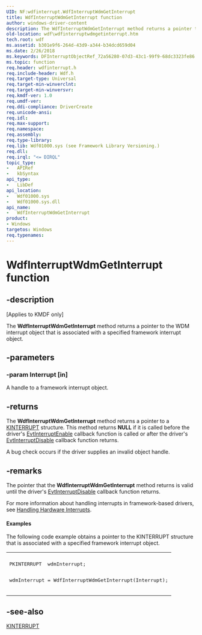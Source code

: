 ```yaml
---
UID: NF:wdfinterrupt.WdfInterruptWdmGetInterrupt
title: WdfInterruptWdmGetInterrupt function
author: windows-driver-content
description: The WdfInterruptWdmGetInterrupt method returns a pointer to the WDM interrupt object that is associated with a specified framework interrupt object.
old-location: wdf\wdfinterruptwdmgetinterrupt.htm
tech.root: wdf
ms.assetid: b301e9f6-264d-43d9-a344-b34dcd659d04
ms.date: 2/26/2018
ms.keywords: DFInterruptObjectRef_72a56280-07d3-43c1-99f9-68dc3323fe86.xml, WdfInterruptWdmGetInterrupt, WdfInterruptWdmGetInterrupt method, kmdf.wdfinterruptwdmgetinterrupt, wdf.wdfinterruptwdmgetinterrupt, wdfinterrupt/WdfInterruptWdmGetInterrupt
ms.topic: function
req.header: wdfinterrupt.h
req.include-header: Wdf.h
req.target-type: Universal
req.target-min-winverclnt: 
req.target-min-winversvr: 
req.kmdf-ver: 1.0
req.umdf-ver: 
req.ddi-compliance: DriverCreate
req.unicode-ansi: 
req.idl: 
req.max-support: 
req.namespace: 
req.assembly: 
req.type-library: 
req.lib: Wdf01000.sys (see Framework Library Versioning.)
req.dll: 
req.irql: "<= DIRQL"
topic_type:
-	APIRef
-	kbSyntax
api_type:
-	LibDef
api_location:
-	Wdf01000.sys
-	Wdf01000.sys.dll
api_name:
-	WdfInterruptWdmGetInterrupt
product:
- Windows
targetos: Windows
req.typenames: 
---
```


# WdfInterruptWdmGetInterrupt function


## -description


<p class="CCE_Message">[Applies to KMDF only]</p>

The <b>WdfInterruptWdmGetInterrupt</b> method returns a pointer to the WDM interrupt object that is associated with a specified framework interrupt object.


## -parameters




### -param Interrupt [in]

A handle to a framework interrupt object.


## -returns



The <b>WdfInterruptWdmGetInterrupt</b> method returns a pointer to a <a href="https://msdn.microsoft.com/library/windows/hardware/ff554237">KINTERRUPT</a> structure. This method returns <b>NULL</b> if it is called before the driver's <a href="https://msdn.microsoft.com/981195e6-6f62-4a6f-9c84-d98f6cd7bab3">EvtInterruptEnable</a> callback function is called or after the driver's <a href="https://msdn.microsoft.com/a9d5e3cd-2e95-4ad6-9380-64fe4df9e27f">EvtInterruptDisable</a> callback function returns.

A bug check occurs if the driver supplies an invalid object handle.






## -remarks



The pointer that the <b>WdfInterruptWdmGetInterrupt</b> method returns is valid until the driver's <a href="https://msdn.microsoft.com/a9d5e3cd-2e95-4ad6-9380-64fe4df9e27f">EvtInterruptDisable</a> callback function returns. 

For more information about handling interrupts in framework-based drivers, see <a href="https://msdn.microsoft.com/08460510-6e5f-4c02-8086-9caa9b4b4c2d">Handling Hardware Interrupts</a>.


#### Examples

The following code example obtains a pointer to the KINTERRUPT structure that is associated with a specified framework interrupt object.

<div class="code"><span codelanguage=""><table>
<tr>
<th></th>
</tr>
<tr>
<td>
<pre>PKINTERRUPT  wdmInterrupt;

wdmInterrupt = WdfInterruptWdmGetInterrupt(Interrupt);</pre>
</td>
</tr>
</table></span></div>



## -see-also




<a href="https://msdn.microsoft.com/library/windows/hardware/ff554237">KINTERRUPT</a>
 

 

